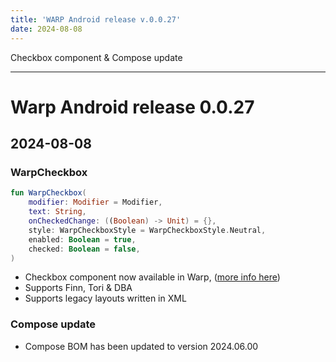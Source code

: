 ```yaml
---
title: 'WARP Android release v.0.0.27'
date: 2024-08-08
---
```


Checkbox component & Compose update

---

# Warp Android release 0.0.27

## 2024-08-08

### WarpCheckbox

```kotlin example
fun WarpCheckbox(
    modifier: Modifier = Modifier,
    text: String,
    onCheckedChange: ((Boolean) -> Unit) = {},
    style: WarpCheckboxStyle = WarpCheckboxStyle.Neutral,
    enabled: Boolean = true,
    checked: Boolean = false,
)
```

* Checkbox component now available in Warp, ([more info here](https://warp-ds.github.io/docs/components/checkbox/))
* Supports Finn, Tori & DBA
* Supports legacy layouts written in XML


### Compose update

* Compose BOM has been updated to version 2024.06.00
